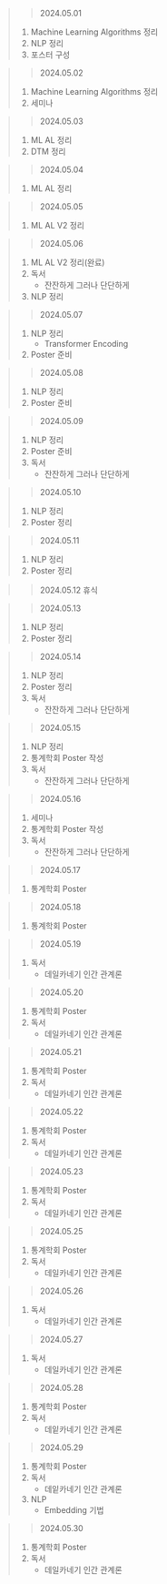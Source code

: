 > > 2024.05.01
> 1. Machine Learning Algorithms 정리
> 2. NLP 정리
> 3. 포스터 구성

> > 2024.05.02
> 1. Machine Learning Algorithms 정리
> 2. 세미나

> > 2024.05.03
> 1. ML AL 정리
> 2. DTM 정리

> > 2024.05.04
> 1. ML AL 정리

> > 2024.05.05
> 1. ML AL V2 정리

> > 2024.05.06
> 1. ML AL V2 정리(완료)
> 2. 독서
>    - 잔잔하게 그러나 단단하게
> 3. NLP 정리

> > 2024.05.07
> 1. NLP 정리
>    - Transformer Encoding
> 2. Poster 준비

> > 2024.05.08
> 1. NLP 정리
> 2. Poster 준비

> > 2024.05.09
> 1. NLP 정리
> 2. Poster 준비
> 3. 독서
>    - 잔잔하게 그러나 단단하게

> > 2024.05.10
> 1. NLP 정리
> 2. Poster 정리

> > 2024.05.11
> 1. NLP 정리
> 2. Poster 정리

> > 2024.05.12
> 휴식

> > 2024.05.13
> 1. NLP 정리
> 2. Poster 정리

> > 2024.05.14
> 1. NLP 정리
> 2. Poster 정리
> 3. 독서
>    - 잔잔하게 그러나 단단하게

> > 2024.05.15
> 1. NLP 정리
> 2. 통계학회 Poster 작성
> 3. 독서
>    - 잔잔하게 그러나 단단하게

> > 2024.05.16
> 1. 세미나
> 2. 통계학회 Poster 작성
> 3. 독서
>    - 잔잔하게 그러나 단단하게

> > 2024.05.17
> 1. 통계학회 Poster

> > 2024.05.18
> 1. 통계학회 Poster

> > 2024.05.19
> 1. 독서
>    - 데일카네기 인간 관계론

> > 2024.05.20
> 1. 통계학회 Poster
> 2. 독서
>    - 데일카네기 인간 관계론

> > 2024.05.21
> 1. 통계학회 Poster
> 2. 독서
>    - 데일카네기 인간 관계론

> > 2024.05.22
> 1. 통계학회 Poster
> 2. 독서
>    - 데일카네기 인간 관계론

> > 2024.05.23
> 1. 통계학회 Poster
> 2. 독서
>    - 데일카네기 인간 관계론

> > 2024.05.25
> 1. 통계학회 Poster
> 2. 독서
>    - 데일카네기 인간 관계론

> > 2024.05.26
> 1. 독서
>    - 데일카네기 인간 관계론

> > 2024.05.27
> 1. 독서
>    - 데일카네기 인간 관계론

> > 2024.05.28
> 1. 통계학회 Poster
> 2. 독서
>    - 데잍카네기 인간 관계론

> > 2024.05.29
> 1. 통계학회 Poster
> 2. 독서
>    - 데잍카네기 인간 관계론
> 3. NLP
>    - Embedding 기법

> > 2024.05.30
> 1. 통계학회 Poster
> 2. 독서
>    - 데일카네기 인간 관계론

